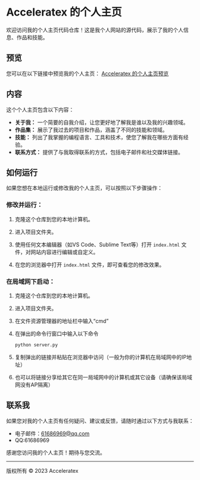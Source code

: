 # Acceleratex 的个人主页

欢迎访问我的个人主页代码仓库！这是我个人网站的源代码，展示了我的个人信息、作品和技能。

## 预览

您可以在以下链接中预览我的个人主页：
[Acceleratex 的个人主页预览](https://acc-alex.github.io/)

## 内容

这个个人主页包含以下内容：

- **关于我：** 一个简要的自我介绍，让您更好地了解我是谁以及我的兴趣领域。
- **作品集：** 展示了我过去的项目和作品，涵盖了不同的技能和领域。
- **技能：** 列出了我掌握的编程语言、工具和技术，使您了解我在哪些方面有经验。
- **联系方式：** 提供了与我取得联系的方式，包括电子邮件和社交媒体链接。

## 如何运行

如果您想在本地运行或修改我的个人主页，可以按照以下步骤操作：

### 修改并运行：

1. 克隆这个仓库到您的本地计算机。

2. 进入项目文件夹。

3. 使用任何文本编辑器（如VS Code、Sublime Text等）打开 `index.html` 文件，对网站内容进行编辑或自定义。

4. 在您的浏览器中打开 `index.html` 文件，即可查看您的修改效果。

   

### 在局域网下启动：

1. 克隆这个仓库到您的本地计算机。

2. 进入项目文件夹。

3. 在文件资源管理器的地址栏中输入“cmd”

4. 在弹出的命令行窗口中输入以下命令

   

   ```bash
   python server.py
   ```

5. 复制弹出的链接并粘贴在浏览器中访问（一般为你的计算机在局域网中的IP地址）

6. 也可以将链接分享给其它在同一局域网中的计算机或其它设备（请确保该局域网没有AP隔离）

## 联系我

如果您对我的个人主页有任何疑问、建议或反馈，请随时通过以下方式与我联系：

- 电子邮件：61686969@qq.com
- QQ:61686969

感谢您访问我的个人主页！期待与您交流。

---
版权所有 © 2023 Acceleratex